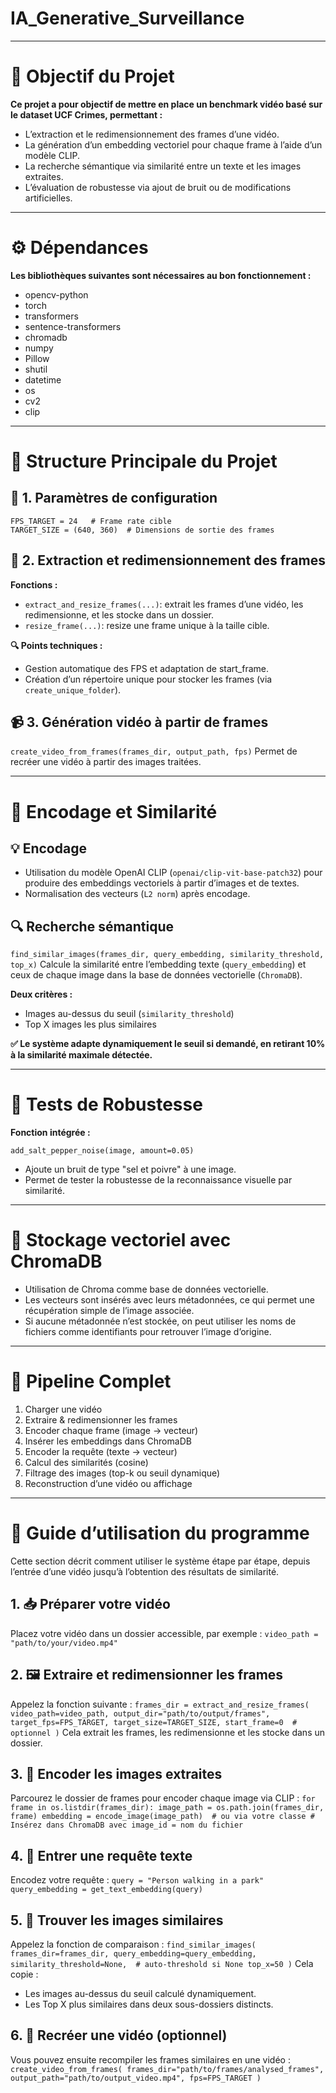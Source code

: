 # IA_Generative_Surveillance

---

# 🧩 Objectif du Projet

**Ce projet a pour objectif de mettre en place un benchmark vidéo basé sur le dataset UCF Crimes, permettant :**

- L’extraction et le redimensionnement des frames d’une vidéo.
- La génération d’un embedding vectoriel pour chaque frame à l’aide d’un modèle CLIP.
- La recherche sémantique via similarité entre un texte et les images extraites.
- L’évaluation de robustesse via ajout de bruit ou de modifications artificielles.

---

# ⚙️ Dépendances

**Les bibliothèques suivantes sont nécessaires au bon fonctionnement :**

- opencv-python
- torch
- transformers
- sentence-transformers
- chromadb
- numpy
- Pillow
- shutil
- datetime
- os
- cv2
- clip

---

# 📂 Structure Principale du Projet

## 🔧 1. Paramètres de configuration
```
FPS_TARGET = 24   # Frame rate cible
TARGET_SIZE = (640, 360)  # Dimensions de sortie des frames
```
## 📁 2. Extraction et redimensionnement des frames

**Fonctions :**

- `extract_and_resize_frames(...)`: extrait les frames d’une vidéo, les redimensionne, et les stocke dans un dossier.
- `resize_frame(...)`: resize une frame unique à la taille cible.

**🔍 Points techniques :**

- Gestion automatique des FPS et adaptation de start_frame.
- Création d’un répertoire unique pour stocker les frames (via `create_unique_folder`).

## 📹 3. Génération vidéo à partir de frames
`
create_video_from_frames(frames_dir, output_path, fps)
`
Permet de recréer une vidéo à partir des images traitées.

---

# 🤖 Encodage et Similarité

## 💡 Encodage

- Utilisation du modèle OpenAI CLIP (`openai/clip-vit-base-patch32`) pour produire des embeddings vectoriels à partir d’images et de textes.
- Normalisation des vecteurs (`L2 norm`) après encodage.

## 🔍 Recherche sémantique

`find_similar_images(frames_dir, query_embedding, similarity_threshold, top_x)`
Calcule la similarité entre l’embedding texte (`query_embedding`) et ceux de chaque image dans la base de données vectorielle (`ChromaDB`).

**Deux critères :**

- Images au-dessus du seuil (`similarity_threshold`)
- Top X images les plus similaires

**✅ Le système adapte dynamiquement le seuil si demandé, en retirant 10% à la similarité maximale détectée.**

---

# 🧪 Tests de Robustesse

**Fonction intégrée :**

`add_salt_pepper_noise(image, amount=0.05)`
- Ajoute un bruit de type "sel et poivre" à une image.
- Permet de tester la robustesse de la reconnaissance visuelle par similarité.

---

# 💾 Stockage vectoriel avec ChromaDB

- Utilisation de Chroma comme base de données vectorielle.
- Les vecteurs sont insérés avec leurs métadonnées, ce qui permet une récupération simple de l’image associée.
- Si aucune métadonnée n’est stockée, on peut utiliser les noms de fichiers comme identifiants pour retrouver l’image d’origine.

--- 

# 🔄 Pipeline Complet

1. Charger une vidéo
2. Extraire & redimensionner les frames
3. Encoder chaque frame (image → vecteur)
4. Insérer les embeddings dans ChromaDB
5. Encoder la requête (texte → vecteur)
6. Calcul des similarités (cosine)
7. Filtrage des images (top-k ou seuil dynamique)
8. Reconstruction d’une vidéo ou affichage

--- 

# 🚀 Guide d’utilisation du programme

Cette section décrit comment utiliser le système étape par étape, depuis l’entrée d’une vidéo jusqu’à l’obtention des résultats de similarité.

## 1. 📥 Préparer votre vidéo

Placez votre vidéo dans un dossier accessible, par exemple :
`video_path = "path/to/your/video.mp4"`

## 2. 🖼️ Extraire et redimensionner les frames

Appelez la fonction suivante :
`
frames_dir = extract_and_resize_frames(
    video_path=video_path,
    output_dir="path/to/output/frames",
    target_fps=FPS_TARGET,
    target_size=TARGET_SIZE,
    start_frame=0  # optionnel
)
`
Cela extrait les frames, les redimensionne et les stocke dans un dossier.

## 3. 🔎 Encoder les images extraites

Parcourez le dossier de frames pour encoder chaque image via CLIP :
`
for frame in os.listdir(frames_dir):
    image_path = os.path.join(frames_dir, frame)
    embedding = encode_image(image_path)  # ou via votre classe
    # Insérez dans ChromaDB avec image_id = nom du fichier
`

## 4. 💬 Entrer une requête texte

Encodez votre requête :
`
query = "Person walking in a park"
query_embedding = get_text_embedding(query)
`

## 5. 🧠 Trouver les images similaires

Appelez la fonction de comparaison :
`
find_similar_images(
    frames_dir=frames_dir,
    query_embedding=query_embedding,
    similarity_threshold=None,  # auto-threshold si None
    top_x=50
)
`
Cela copie :

- Les images au-dessus du seuil calculé dynamiquement.
- Les Top X plus similaires dans deux sous-dossiers distincts.

## 6. 🎥 Recréer une vidéo (optionnel)

Vous pouvez ensuite recompiler les frames similaires en une vidéo :
`
create_video_from_frames(
    frames_dir="path/to/frames/analysed_frames",
    output_path="path/to/output_video.mp4",
    fps=FPS_TARGET
)
`

